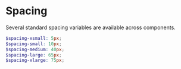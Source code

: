# Spacing

Several standard spacing variables are available across components.

```scss
$spacing-xsmall: 5px;
$spacing-small: 10px;
$spacing-medium: 40px;
$spacing-large: 65px;
$spacing-xlarge: 75px;
```
